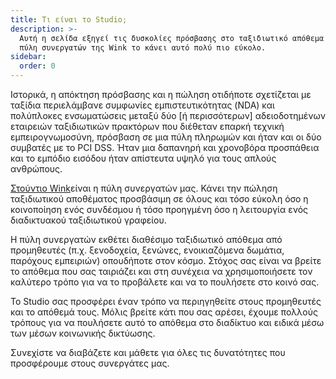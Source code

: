 ```yaml
---
title: Τι είναι το Studio;
description: >-
  Αυτή η σελίδα εξηγεί τις δυσκολίες πρόσβασης στο ταξιδιωτικό απόθεμα και πώς η
  πύλη συνεργατών της Wink το κάνει αυτό πολύ πιο εύκολο.
sidebar:
  order: 0
---
```

Ιστορικά, η απόκτηση πρόσβασης και η πώληση οτιδήποτε σχετίζεται με ταξίδια περιελάμβανε συμφωνίες εμπιστευτικότητας (NDA) και πολύπλοκες ενσωματώσεις μεταξύ δύο \[ή περισσότερων] αδειοδοτημένων εταιρειών ταξιδιωτικών πρακτόρων που διέθεταν επαρκή τεχνική εμπειρογνωμοσύνη, πρόσβαση σε μια πύλη πληρωμών και ήταν και οι δύο συμβατές με το PCI DSS. Ήταν μια δαπανηρή και χρονοβόρα προσπάθεια και το εμπόδιο εισόδου ήταν απίστευτα υψηλό για τους απλούς ανθρώπους.

[Στούντιο Wink](https://studio.wink.travel)είναι η πύλη συνεργατών μας. Κάνει την πώληση ταξιδιωτικού αποθέματος προσβάσιμη σε όλους και τόσο εύκολη όσο η κοινοποίηση ενός συνδέσμου ή τόσο προηγμένη όσο η λειτουργία ενός διαδικτυακού ταξιδιωτικού γραφείου.

Η πύλη συνεργατών εκθέτει διαθέσιμο ταξιδιωτικό απόθεμα από προμηθευτές (π.χ. ξενοδοχεία, ξενώνες, ενοικιαζόμενα δωμάτια, παρόχους εμπειριών) οπουδήποτε στον κόσμο. Στόχος σας είναι να βρείτε το απόθεμα που σας ταιριάζει και στη συνέχεια να χρησιμοποιήσετε τον καλύτερο τρόπο για να το προβάλετε και να το πουλήσετε στο κοινό σας.

Το Studio σας προσφέρει έναν τρόπο να περιηγηθείτε στους προμηθευτές και το απόθεμά τους. Μόλις βρείτε κάτι που σας αρέσει, έχουμε πολλούς τρόπους για να πουλήσετε αυτό το απόθεμα στο διαδίκτυο και ειδικά μέσω των μέσων κοινωνικής δικτύωσης.

Συνεχίστε να διαβάζετε και μάθετε για όλες τις δυνατότητες που προσφέρουμε στους συνεργάτες μας.

